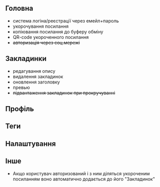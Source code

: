 Головна
-------------------
* система логіна/реєстрації через емейл+пароль
* укорочування посилання
* копіювання посилання до буферу обміну
* QR-code укороченного посилання
* ~~авторизація через соц.мережі~~


Закладинки
-------------------
* редагування опису
* видалення закладинок
* оновлення заголовку
* превью
* ~~підвантаження закладинок при прокручуванні~~


Профіль
-------------------


Теги
-------------------


Налаштування
-------------------


Інше
-------------------
* Акщо користувач авторизований і з ним діляться укороченим посиланням воно автоматично додається до його "Закладинок"
